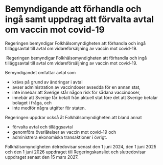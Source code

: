 # Bemyndigande att förhandla och ingå samt uppdrag att förvalta avtal om vaccin mot covid-19

Regeringen bemyndigar Folkhälsomyndigheten att förhandla och ingå tilläggsavtal till avtal om vidareförsäljning av vaccin mot covid-19.

 Regeringen bemyndigar Folkhälsomyndigheten att förhandla och ingå tilläggsavtal till avtal om vidareförsäljning av vaccin mot covid-19.

Bemyndigandet omfattar avtal som

* krävs på grund av ändringar i avtal
* avser administration av vaccindoser avsedda för en annan stat,
* inte innebär att Sverige står någon risk för sådana vaccindoser,
* innebär att Sverige får betalt från aktuell stat före det att Sverige betalar bolaget i fråga, och
* inte medför några utgifter för staten.

Regeringen uppdrar också åt Folkhälsomyndigheten att bland annat

* förvalta avtal och tilläggsavtal
* genomföra överlåtelser av vaccin mot covid-19 och
* administrera ekonomiska transaktioner i övrigt.

Folkhälsomyndigheten delredovisar senast den 1 juni 2024, den 1 juni 2025 och den 1 juni 2026 uppdraget till Regeringskansliet och slutredovisar uppdraget senast den 15 mars 2027.
